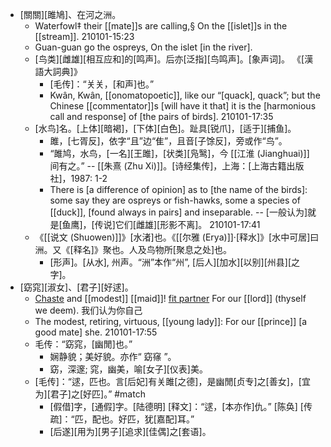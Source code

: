 - [關關][雎鳩]、在河之洲。
    - Waterfowl‡ their [[mate]]s are calling,§ On the [[islet]]s in the [[stream]].
210101-15:23
    - Guan-guan go the ospreys, On the islet [in the river].
    - [鸟类][雌雄][相互应和]的[鸣声]。后亦[泛指][鸟鸣声]。[象声词]。 《[漢語大詞典]》
        - [毛传]：“关关，[和声]也。”
        - Kwân, Kwân, [[onomatopoetic]], like our “[quack], quack”; but the Chinese [[commentator]]s [will have it that] it is the [harmonious call and response] of [the pairs of birds].
210101-17:35
    - [水鸟]名。[上体][暗褐]，[下体][白色]。趾具[锐爪]，[适于][捕鱼]。
        - 雎，[七胥反]，依字“且”边“隹”，且音[子馀反]，旁或作“鸟”。
        - “雎鸠，水鸟，[一名][王雎]，[状类][凫鹥]，今 [[江淮 (Jianghuai)]] 间有之。” -- [[朱熹 (Zhu Xi)]]。[诗经集传]，上海：[上海古籍出版社]，1987: 1-2
        - There is [a difference of opinion] as to [the name of the birds]: some say they are ospreys or fish-hawks, some a species of [[duck]], [found always in pairs] and inseparable. -- [一般认为]就是[鱼鹰]，[传说]它们[雌雄][形影不离]。
210101-17:41
    - 《[[说文 (Shuowen)]]》[水渚]也。《[[尔雅 (Erya)]]·[释水]》[水中可居]曰洲。又《[释名]》聚也。人及鸟物所[聚息之处]也。
        - [形声]。[从水], 州声。“洲”本作“州”, [后人][加水][以别][州县][之字]。
- [窈窕][淑女]、[君子][好逑]。
    - [Chaste]([[chaste]]) and [[modest]] [[maid]]! [fit partner]([[partner]]) For our [[lord]] (thyself we deem). 我们认为你自己
    - The modest, retiring, virtuous, [[young lady]]: For our [[prince]] [a good mate] she.
210101-17:55
    - 毛传：“窈窕，[幽閒]也。”
        - 娴静貌；美好貌。亦作“ 窈窱 ”。
        - 窈，深邃; 窕，幽美，喻[女子][仪表]美。
    - [毛传]：“逑，匹也。言[后妃]有关雎[之德]，是幽閒[贞专]之[善女]，[宜为][君子]之[好匹]。” #match
        - [假借]字，[通假]字。[陆德明] [释文]：“逑，[本亦作]仇。” [陈奂] [传疏]：“匹，配也。好匹，犹[嘉配]耳。”
        - [后遂][用为][男子][追求][佳偶]之[套语]。
